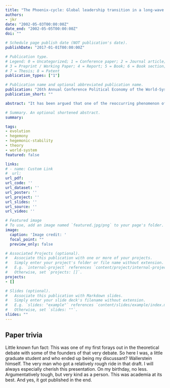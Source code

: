 ```yaml
---
title: "The Phoenix-cycle: Global leadership transition in a long-wave perspective [Paper presentation]"
authors:
- jkr
date: "2002-05-03T00:00:00Z"
date_end: "2002-05-05T00:00:00Z"
doi: ""

# Schedule page publish date (NOT publication's date).
publishDate: "2017-01-01T00:00:00Z"

# Publication type.
# Legend: 0 = Uncategorized; 1 = Conference paper; 2 = Journal article;
# 3 = Preprint / Working Paper; 4 = Report; 5 = Book; 6 = Book section;
# 7 = Thesis; 8 = Patent
publication_types: ["1"]

# Publication name and optional abbreviated publication name.
publication: "26th Annual Conference Political Economy of the World-System Section of the American Sociological Association (PEWS), Riverside, CA"
publication_short: ""

abstract: "It has been argued that one of the reoccurring phenomenon of hegemonic transitions is the inability of the existing leader to establish a similar leadership position in a newly emerging and structurally different commercial and organizational arrangement. This shift in the geographical and political location of power has been explained as the outcome of the leader's experience of success in the current setting, creating an entrenched institutional setting (in a broader sense) that proves adaptive in defending its turf but less so in fostering the rise of new leading sectors. However, the case of Britain's continued leadership over an extended period of time (and separate long waves) has shown that this is not always the case. This paper introduces the concept of internal and external global network environments in the world system and argues that the extension of leadership from an old to a new commercial and organizational arrangement is dependent on the systemic nature of the world system. A shift from an external to an internal network environment (or vice versa) allows the parallel development and rise of new leading sectors because they pose no threat to the existing institutional setting of the established leading sectors. The emerging new leading sectors do profit from the relative advantages of the current leadership position (in terms of capital, costs, etc.) without the resistance usually encountered from the established leading sectors. The paper develops a systematic account of the shifts from maritime commercial (external network environment) phases, over industrial (internal network environment) phases, to the rise of a digital commercial (external network environment) phase. It concludes that the shift from an industrial phase to the new digital commercial phase puts the current systemic leader, the United States, in a position of continued leadership over two long-waves."

# Summary. An optional shortened abstract.
summary:

tags:
- evolution
- hegemony
- hegemonic-stability
- theory
- world-system
featured: false

links:
# - name: Custom Link
#  url:
url_pdf:
url_code: ''
url_dataset: ''
url_poster: ''
url_project: ''
url_slides: ''
url_source: ''
url_video: ''

# Featured image
# To use, add an image named `featured.jpg/png` to your page's folder.
image:
  caption: 'Image credit: '
  focal_point: ""
  preview_only: false

# Associated Projects (optional).
#   Associate this publication with one or more of your projects.
#   Simply enter your project's folder or file name without extension.
#   E.g. `internal-project` references `content/project/internal-project/index.md`.
#   Otherwise, set `projects: []`.
projects:
- []

# Slides (optional).
#   Associate this publication with Markdown slides.
#   Simply enter your slide deck's filename without extension.
#   E.g. `slides: "example"` references `content/slides/example/index.md`.
#   Otherwise, set `slides: ""`.
slides: ""
---
```

## Paper trivia
Little known fun fact: This was one of my first forays out in the theoretical debate with some of the founders of that very debate. So here I was, a little graduate student and who ended up being my discussant? Wallerstein himself. The very man who got a relatively rough ride in that draft.  I will always especially cherish this presentation. On my birthday, no less. Argumentatively tough, but very kind as a person. This was academia at its best. And yes, it got published in the end.
